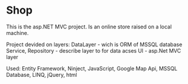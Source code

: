 # Shop
This is the asp.NET MVC project.
Is an online store raised on a local machine.

Project devided on layers:
DataLayer - wich is ORM of MSSQL database
Service, Repository - describe layer to for data acses
UI - asp.Net MVC layer

Used: Entity Framework, Ninject, JavaScript, Google Map Api, MSSQL Database, LINQ, jQuery, html
